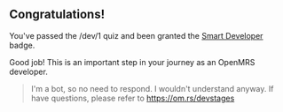 ## Congratulations!

You've passed the /dev/1 quiz and been granted the [Smart Developer](https://talk.openmrs.org/badges/133/smart-developer) badge.

Good job! This is an important step in your journey as an OpenMRS developer.

> I'm a bot, so no need to respond. I wouldn't understand anyway. If have questions, please refer to https://om.rs/devstages
